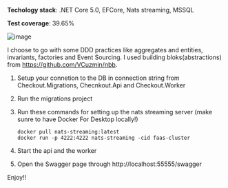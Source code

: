 
**Techology stack**: .NET Core 5.0, EFCore, Nats streaming, MSSQL

**Test coverage**: 39.65%

![image](https://user-images.githubusercontent.com/40390118/151759559-1a1abc36-b069-47d5-a8da-d75ae2196291.png)

I choose to go with some DDD practices like aggregates and entities, invariants, factories and Event Sourcing. I used building bloks(abstractions) from https://github.com/VCuzmin/nbb.

1. Setup your connetion to the DB in connection string from Checkout.Migrations, Checnkout.Api and Checkout.Worker
2. Run the migrations project
3. Run these commands for setting up the nats streaming server (make sunre to have Docker For Desktop locally!)

      ```
      docker pull nats-streaming:latest
      docker run -p 4222:4222 nats-streaming -cid faas-cluster
      ```
      
 4. Start the api and the worker
 5. Open the Swagger page through http://localhost:55555/swagger

Enjoy!!
